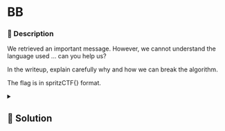 # BB

### 📄 Description

We retrieved an important message.
However, we cannot understand the language used ...
can you help us?

In the writeup, explain carefully why and how we can break the algorithm.

The flag is in spritzCTF{} format.


<details>
    <summary>
        <h2>🔑 Solution</h2>
    </summary>

* `message.txt` looks again like random garbage so it's probably another XOR-based challenge.
* The provided `challenge.py` confirms our idea.
* It's just some fancy XOR-based algorithm using numpy.
* The `mixer` function uses the `key` argument as a seed for numpy's rng.
* We can exploit the fact that we know the flag format to automatically bruteforce the key.
* One issue with the keygen is that it's output is theoretically unbounded because `np.random.randn` generates random number using a standard normal disribution. Generally the output is between -3 and 3 but nothing guarantees that it's actually in that range. In fact there's a 0.26% probability that the used key is outside that.
* The `keygen` function uses `np.abs` on the `randn` output so it effectively halves our search space.
* By trying all the integers between 0 and 3500 we should be able to find the key if we are lucky (or maybe if we aren't unlucky)
* The key came out to be `107`

<h3> 🚩 Flag </h3>

```plain
spritzCTF{blusky}
```
</details>